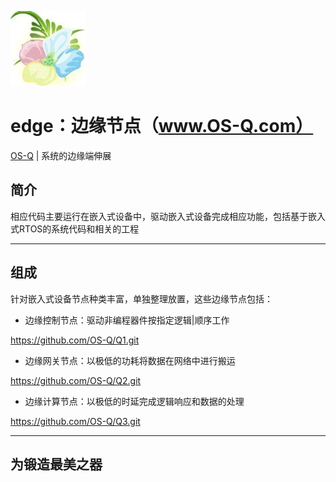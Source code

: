 ﻿[![sites](docs/os-q.png)](http://www.os-q.com)

# edge：边缘节点（www.OS-Q.com）

[OS-Q](https://github.com/OS-Q/OS-Q/blob/master/README.md) | 系统的边缘端伸展

## 简介

相应代码主要运行在嵌入式设备中，驱动嵌入式设备完成相应功能，包括基于嵌入式RTOS的系统代码和相关的工程

---

## 组成

针对嵌入式设备节点种类丰富，单独整理放置，这些边缘节点包括：

- 边缘控制节点：驱动非编程器件按指定逻辑|顺序工作

https://github.com/OS-Q/Q1.git

- 边缘网关节点：以极低的功耗将数据在网络中进行搬运

https://github.com/OS-Q/Q2.git

- 边缘计算节点：以极低的时延完成逻辑响应和数据的处理

https://github.com/OS-Q/Q3.git



---

## 为锻造最美之器


